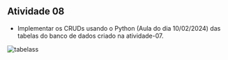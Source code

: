 ## Atividade 08

- Implementar os CRUDs usando o Python (Aula do dia 10/02/2024) das tabelas do banco de dados criado na atividade-07.
  
![tabelass](https://github.com/user-attachments/assets/7722d7da-e434-44a0-a53a-0091b1d68eac)
